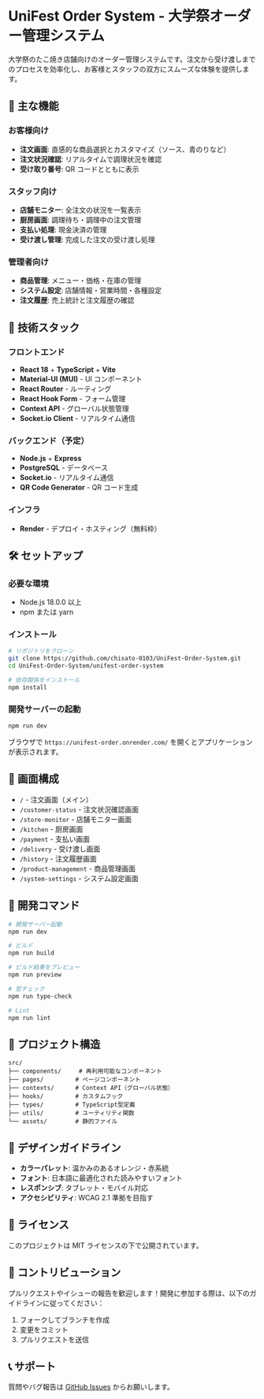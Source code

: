 # UniFest Order System - 大学祭オーダー管理システム

大学祭のたこ焼き店舗向けのオーダー管理システムです。注文から受け渡しまでのプロセスを効率化し、お客様とスタッフの双方にスムーズな体験を提供します。

## 🎯 主な機能

### お客様向け

- **注文画面**: 直感的な商品選択とカスタマイズ（ソース、青のりなど）
- **注文状況確認**: リアルタイムで調理状況を確認
- **受け取り番号**: QR コードとともに表示

### スタッフ向け

- **店舗モニター**: 全注文の状況を一覧表示
- **厨房画面**: 調理待ち・調理中の注文管理
- **支払い処理**: 現金決済の管理
- **受け渡し管理**: 完成した注文の受け渡し処理

### 管理者向け

- **商品管理**: メニュー・価格・在庫の管理
- **システム設定**: 店舗情報・営業時間・各種設定
- **注文履歴**: 売上統計と注文履歴の確認

## 🚀 技術スタック

### フロントエンド

- **React 18** + **TypeScript** + **Vite**
- **Material-UI (MUI)** - UI コンポーネント
- **React Router** - ルーティング
- **React Hook Form** - フォーム管理
- **Context API** - グローバル状態管理
- **Socket.io Client** - リアルタイム通信

### バックエンド（予定）

- **Node.js** + **Express**
- **PostgreSQL** - データベース
- **Socket.io** - リアルタイム通信
- **QR Code Generator** - QR コード生成

### インフラ

- **Render** - デプロイ・ホスティング（無料枠）

## 🛠️ セットアップ

### 必要な環境

- Node.js 18.0.0 以上
- npm または yarn

### インストール

```bash
# リポジトリをクローン
git clone https://github.com/chisato-0103/UniFest-Order-System.git
cd UniFest-Order-System/unifest-order-system

# 依存関係をインストール
npm install
```

### 開発サーバーの起動

```bash
npm run dev
```

ブラウザで `https://unifest-order.onrender.com/` を開くとアプリケーションが表示されます。

## 📱 画面構成

- `/` - 注文画面（メイン）
- `/customer-status` - 注文状況確認画面
- `/store-monitor` - 店舗モニター画面
- `/kitchen` - 厨房画面
- `/payment` - 支払い画面
- `/delivery` - 受け渡し画面
- `/history` - 注文履歴画面
- `/product-management` - 商品管理画面
- `/system-settings` - システム設定画面

## 🔧 開発コマンド

```bash
# 開発サーバー起動
npm run dev

# ビルド
npm run build

# ビルド結果をプレビュー
npm run preview

# 型チェック
npm run type-check

# Lint
npm run lint
```

## 📁 プロジェクト構造

```
src/
├── components/     # 再利用可能なコンポーネント
├── pages/         # ページコンポーネント
├── contexts/      # Context API（グローバル状態）
├── hooks/         # カスタムフック
├── types/         # TypeScript型定義
├── utils/         # ユーティリティ関数
└── assets/        # 静的ファイル
```

## 🎨 デザインガイドライン

- **カラーパレット**: 温かみのあるオレンジ・赤系統
- **フォント**: 日本語に最適化された読みやすいフォント
- **レスポンシブ**: タブレット・モバイル対応
- **アクセシビリティ**: WCAG 2.1 準拠を目指す

## 📄 ライセンス

このプロジェクトは MIT ライセンスの下で公開されています。

## 👥 コントリビューション

プルリクエストやイシューの報告を歓迎します！開発に参加する際は、以下のガイドラインに従ってください：

1. フォークしてブランチを作成
2. 変更をコミット
3. プルリクエストを送信

## 📞 サポート

質問やバグ報告は [GitHub Issues](https://github.com/chisato-0103/UniFest-Order-System/issues) からお願いします。
